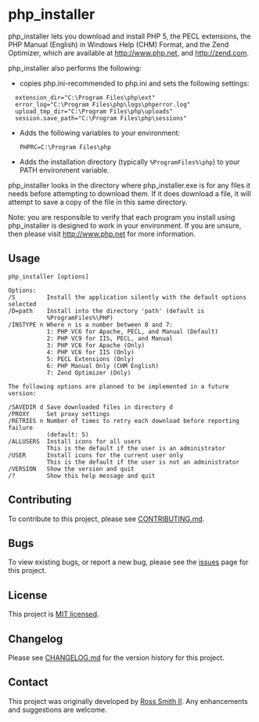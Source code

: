 # php_installer

php_installer lets you download and install PHP 5, the PECL extensions,
the PHP Manual (English) in Windows Help (CHM) Format, and the Zend Optimizer,
which are available at http://www.php.net, and http://zend.com.

php_installer also performs the following:

* copies php.ini-recommended to php.ini and sets the following settings:
````
  extension_dir="C:\Program Files\php\ext"
  error_log="C:\Program Files\php\logs\phperror.log"
  upload_tmp_dir="C:\Program Files\php\uploads"
  session.save_path="C:\Program Files\php\sessions"
````

* Adds the following variables to your environment:

   `PHPRC=C:\Program Files\php`

* Adds the installation directory (typically
  `%ProgramFiles%\php`) to your PATH environment variable.

php_installer looks in the directory where php_installer.exe is for
any files it needs before attempting to download them. If it does download a
file, it will attempt to save a copy of the file in this same directory.

Note: you are responsible to verify that each program you install using
php_installer is designed to work in your environment.
If you are unsure, then please visit http://www.php.net for more information.

## Usage

````
php_installer [options]

Options:
/S         Install the application silently with the default options selected
/D=path    Install into the directory 'path' (default is
           %ProgramFiles%\PHP)
/INSTYPE n Where n is a number between 0 and 7:
           1: PHP VC6 for Apache, PECL, and Manual (Default)
           2: PHP VC9 for IIS, PECL, and Manual
           3: PHP VC6 for Apache (Only)
           4: PHP VC6 for IIS (Only)
           5: PECL Extensions (Only)
           6: PHP Manual Only (CHM English)
           7: Zend Optimizer (Only)

The following options are planned to be implemented in a future version:

/SAVEDIR d Save downloaded files in directory d
/PROXY     Set proxy settings
/RETRIES n Number of times to retry each download before reporting failure
           (default: 5)
/ALLUSERS  Install icons for all users
           This is the default if the user is an administrator
/USER      Install icons for the current user only
           This is the default if the user is not an administrator
/VERSION   Show the version and quit
/?         Show this help message and quit

````

## Contributing

To contribute to this project, please see [CONTRIBUTING.md](CONTRIBUTING.md).

## Bugs

To view existing bugs, or report a new bug, please see the [issues](/issues) page for this project.

## License

This project is [MIT licensed](LICENSE).

## Changelog

Please see [CHANGELOG.md](CHANGELOG.md) for the version history for this project.

## Contact

This project was originally developed by [Ross Smith II](mailto:ross@smithii.com).
Any enhancements and suggestions are welcome.
